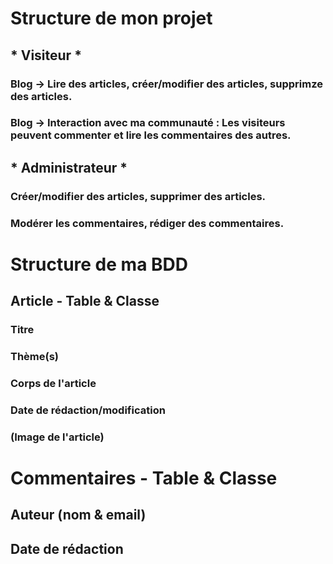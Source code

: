 # Structure de mon projet

## * Visiteur *
### Blog -> Lire des articles, créer/modifier des articles, supprimze des articles.
### Blog -> Interaction avec ma communauté : Les visiteurs peuvent commenter et lire les commentaires des autres.

## * Administrateur *
### Créer/modifier des articles, supprimer des articles.
### Modérer les commentaires, rédiger des commentaires.

# Structure de ma BDD

## Article - Table & Classe
### Titre
### Thème(s)
### Corps de l'article
### Date de rédaction/modification
### (Image de l'article)

# Commentaires - Table & Classe
## Auteur (nom & email)
## Date de rédaction